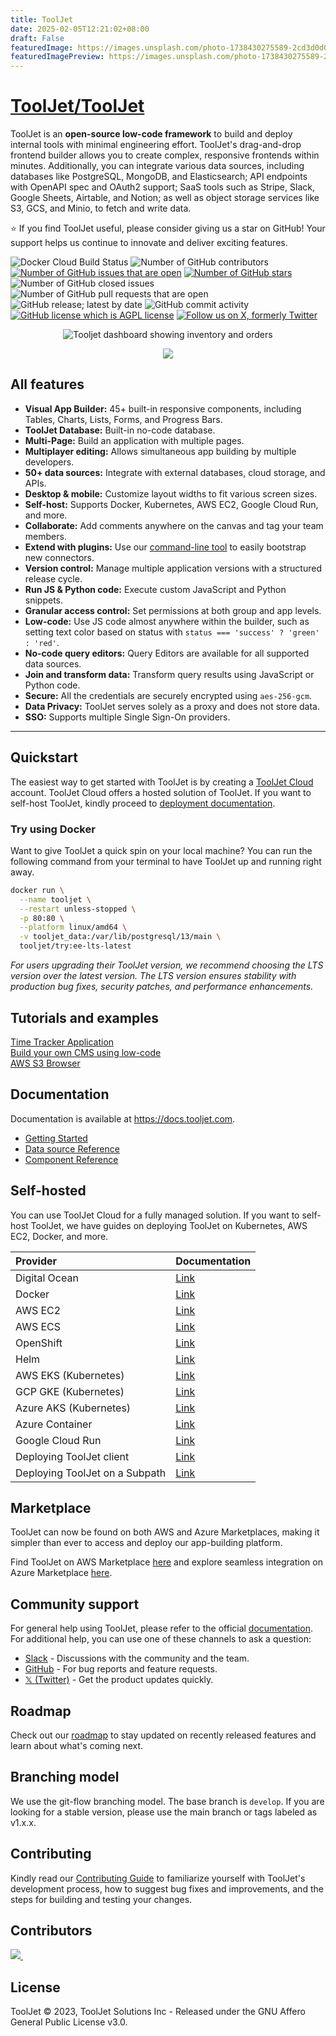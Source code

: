 ```yaml
---
title: ToolJet
date: 2025-02-05T12:21:02+08:00
draft: False
featuredImage: https://images.unsplash.com/photo-1738430275589-2cd3d0d0d57a?ixid=M3w0NjAwMjJ8MHwxfHJhbmRvbXx8fHx8fHx8fDE3Mzg3MjkxNDd8&ixlib=rb-4.0.3
featuredImagePreview: https://images.unsplash.com/photo-1738430275589-2cd3d0d0d57a?ixid=M3w0NjAwMjJ8MHwxfHJhbmRvbXx8fHx8fHx8fDE3Mzg3MjkxNDd8&ixlib=rb-4.0.3
---
```


# [ToolJet/ToolJet](https://github.com/ToolJet/ToolJet)

ToolJet is an **open-source low-code framework** to build and deploy internal tools with minimal engineering effort. ToolJet's drag-and-drop frontend builder allows you to create complex, responsive frontends within minutes. Additionally, you can integrate various data sources, including databases like PostgreSQL, MongoDB, and Elasticsearch; API endpoints with OpenAPI spec and OAuth2 support; SaaS tools such as Stripe, Slack, Google Sheets, Airtable, and Notion; as well as object storage services like S3, GCS, and Minio, to fetch and write data.

 :star: If you find ToolJet useful, please consider giving us a star on GitHub! Your support helps us continue to innovate and deliver exciting features.

![Docker Cloud Build Status](https://img.shields.io/docker/cloud/build/tooljet/tooljet-ce)
![Number of GitHub contributors](https://img.shields.io/github/contributors/tooljet/tooljet)
[![Number of GitHub issues that are open](https://img.shields.io/github/issues/ToolJet/ToolJet)](https://github.com/ToolJet/ToolJet/issues)
[![Number of GitHub stars](https://img.shields.io/github/stars/ToolJet/ToolJet)](https://github.com/ToolJet/ToolJet/stargazers)
![Number of GitHub closed issues](https://img.shields.io/github/issues-closed/tooljet/tooljet)
![Number of GitHub pull requests that are open](https://img.shields.io/github/issues-pr-raw/tooljet/tooljet)
![GitHub release; latest by date](https://img.shields.io/github/v/release/tooljet/tooljet)
![GitHub commit activity](https://img.shields.io/github/commit-activity/m/tooljet/tooljet)
[![GitHub license which is AGPL license](https://img.shields.io/github/license/ToolJet/ToolJet)](https://github.com/ToolJet/ToolJet)
[![Follow us on X, formerly Twitter](https://img.shields.io/twitter/follow/ToolJet?style=social)](https://twitter.com/ToolJet)

<p align="center">
    <img src="https://user-images.githubusercontent.com/7828962/211444352-4d6d2e4a-13c9-4980-9e16-4aed4af9811b.png" alt="Tooljet dashboard showing inventory and orders"/>
</p>

<p align="center">
    <img src="https://github.com/ToolJet/ToolJet/assets/25361949/0e711f3a-edb7-496b-8833-107de3826933"/>
</p>

## All features

- **Visual App Builder:** 45+ built-in responsive components, including Tables, Charts, Lists, Forms, and Progress Bars.
- **ToolJet Database:** Built-in no-code database.
- **Multi-Page:** Build an application with multiple pages.
- **Multiplayer editing:** Allows simultaneous app building by multiple developers.
- **50+ data sources:** Integrate with external databases, cloud storage, and APIs.
- **Desktop & mobile:** Customize layout widths to fit various screen sizes.
- **Self-host:** Supports Docker, Kubernetes, AWS EC2, Google Cloud Run, and more.
- **Collaborate:** Add comments anywhere on the canvas and tag your team members.
- **Extend with plugins:** Use our [command-line tool](https://www.npmjs.com/package/@tooljet/cli) to easily bootstrap new connectors.
- **Version control:** Manage multiple application versions with a structured release cycle.
- **Run JS & Python code:** Execute custom JavaScript and Python snippets.
- **Granular access control:** Set permissions at both group and app levels.
- **Low-code:** Use JS code almost anywhere within the builder, such as setting text color based on status with 
`status === 'success' ? 'green' : 'red'`.
- **No-code query editors:** Query Editors are available for all supported data sources.
- **Join and transform data:** Transform query results using JavaScript or Python code.
- **Secure:** All the credentials are securely encrypted using `aes-256-gcm`.
- **Data Privacy:** ToolJet serves solely as a proxy and does not store data.
- **SSO:** Supports multiple Single Sign-On providers.

<hr>

## Quickstart
The easiest way to get started with ToolJet is by creating a [ToolJet Cloud](https://tooljet.com) account. ToolJet Cloud offers a hosted solution of ToolJet. If you want to self-host ToolJet, kindly proceed to [deployment documentation](https://docs.tooljet.com/docs/setup/).

### Try using Docker
Want to give ToolJet a quick spin on your local machine? You can run the following command from your terminal to have ToolJet up and running right away.


```bash
docker run \
  --name tooljet \
  --restart unless-stopped \
  -p 80:80 \
  --platform linux/amd64 \
  -v tooljet_data:/var/lib/postgresql/13/main \
  tooljet/try:ee-lts-latest
```

*For users upgrading their ToolJet version, we recommend choosing the LTS version over the latest version. The LTS version ensures stability with production bug fixes, security patches, and performance enhancements.*

## Tutorials and examples

[Time Tracker Application](https://docs.tooljet.com/docs/#quickstart-guide)<br>
[Build your own CMS using low-code](https://blog.tooljet.com/build-cms-using-lowcode-and-mongodb/)<br>
[AWS S3 Browser](https://blog.tooljet.com/build-an-aws-s3-broswer-with-tooljet/)<br>

## Documentation
Documentation is available at https://docs.tooljet.com.

- [Getting Started](https://docs.tooljet.com)<br>
- [Data source Reference](https://docs.tooljet.com/docs/data-sources/airtable/)<br>
- [Component Reference](https://docs.tooljet.com/docs/widgets/button)

## Self-hosted
You can use ToolJet Cloud for a fully managed solution. If you want to self-host ToolJet, we have guides on deploying ToolJet on Kubernetes, AWS EC2, Docker, and more.

| Provider  | Documentation |
| :------------- | :------------- |
| Digital Ocean | [Link](https://docs.tooljet.com/docs/setup/digitalocean)  |
| Docker  | [Link](https://docs.tooljet.com/docs/setup/docker)   |
| AWS EC2 | [Link](https://docs.tooljet.com/docs/setup/ec2)  |
| AWS ECS | [Link](https://docs.tooljet.com/docs/setup/ecs)   |
| OpenShift | [Link](https://docs.tooljet.com/docs/setup/openshift)   |
| Helm | [Link](https://docs.tooljet.com/docs/setup/helm)   |
| AWS EKS (Kubernetes) | [Link](https://docs.tooljet.com/docs/setup/kubernetes)   |
| GCP GKE (Kubernetes) | [Link](https://docs.tooljet.com/docs/setup/kubernetes-gke)   |
| Azure AKS (Kubernetes) | [Link](https://docs.tooljet.com/docs/setup/kubernetes-aks)   |
| Azure Container | [Link](https://docs.tooljet.com/docs/setup/azure-container)   |
| Google Cloud Run  | [Link](https://docs.tooljet.com/docs/setup/google-cloud-run)   |
| Deploying ToolJet client  | [Link](https://docs.tooljet.com/docs/setup/client)   |
| Deploying ToolJet on a Subpath  | [Link](https://docs.tooljet.com/docs/setup/tooljet-subpath/)   |

## Marketplace 
ToolJet can now be found on both AWS and Azure Marketplaces, making it simpler than ever to access and deploy our app-building platform.

Find ToolJet on AWS Marketplace [here](https://aws.amazon.com/marketplace/pp/prodview-fxjto27jkpqfg?sr=0-1&ref_=beagle&applicationId=AWSMPContessa) and explore seamless integration on Azure Marketplace [here](https://azuremarketplace.microsoft.com/en-us/marketplace/apps/tooljetsolutioninc1679496832216.tooljet?tab=Overview).

## Community support
For general help using ToolJet, please refer to the official [documentation](https://docs.tooljet.com/docs/). For additional help, you can use one of these channels to ask a question:

- [Slack](https://tooljet.com/slack) - Discussions with the community and the team.
- [GitHub](https://github.com/ToolJet/ToolJet/issues) - For bug reports and feature requests.
- [𝕏 (Twitter)](https://twitter.com/ToolJet) - Get the product updates quickly.

## Roadmap
Check out our [roadmap](https://github.com/orgs/ToolJet/projects/15) to stay updated on recently released features and learn about what's coming next.

## Branching model
We use the git-flow branching model. The base branch is `develop`. If you are looking for a stable version, please use the main branch or tags labeled as v1.x.x.

## Contributing
Kindly read our [Contributing Guide](CONTRIBUTING.md) to familiarize yourself with ToolJet's development process, how to suggest bug fixes and improvements, and the steps for building and testing your changes. <br>

## Contributors
<a href="https://github.com/tooljet/tooljet/graphs/contributors">
  <img src="https://contrib.rocks/image?repo=tooljet/tooljet&max=400&columns=20" />
  <img src="https://us-central1-tooljet-hub.cloudfunctions.net/github" width="0" height="0" />
</a>

## License
ToolJet © 2023, ToolJet Solutions Inc - Released under the GNU Affero General Public License v3.0.
